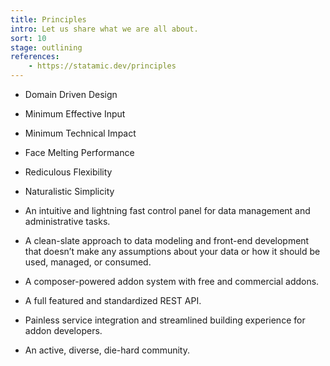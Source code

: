 ```yaml
---
title: Principles
intro: Let us share what we are all about.
sort: 10
stage: outlining
references:
    - https://statamic.dev/principles
---
```



- Domain Driven Design
- Minimum Effective Input
- Minimum Technical Impact
- Face Melting Performance
- Rediculous Flexibility
- Naturalistic Simplicity


- An intuitive and lightning fast control panel for data management and administrative tasks.
- A clean-slate approach to data modeling and front-end development that doesn’t make any assumptions about your data or how it should be used, managed, or consumed.
- A composer-powered addon system with free and commercial addons.
- A full featured and standardized REST API.
- Painless service integration and streamlined building experience for addon developers.
- An active, diverse, die-hard community.
